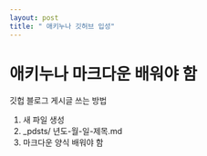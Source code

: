 ```yaml
---
layout: post
title: " 애키누나 깃허브 입성"
---
```


# 애키누나 마크다운 배워야 함

깃헙 블로그 게시글 쓰는 방법
1. 새 파일 생성
2. _pdsts/ 년도-월-일-제목.md 
3. 마크다운 양식 배워야 함

